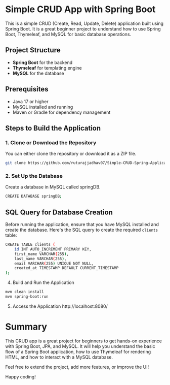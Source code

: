 # Simple CRUD App with Spring Boot

This is a simple CRUD (Create, Read, Update, Delete) application built using Spring Boot. It is a great beginner project to understand how to use Spring Boot, Thymeleaf, and MySQL for basic database operations.

## Project Structure

- **Spring Boot** for the backend
- **Thymeleaf** for templating engine
- **MySQL** for the database

## Prerequisites

- Java 17 or higher
- MySQL installed and running
- Maven or Gradle for dependency management

## Steps to Build the Application

### 1. Clone or Download the Repository
You can either clone the repository or download it as a ZIP file.

```bash
git clone https://github.com/ruturajjadhav07/Simple-CRUD-Spring-Application.git

```
### 2. Set Up the Database
Create a database in MySQL called springDB.
```bash
CREATE DATABASE springDB;
```
## SQL Query for Database Creation
Before running the application, ensure that you have MySQL installed and create the database. Here's the SQL query to create the required `clients` table:

```bash
CREATE TABLE clients (
    id INT AUTO_INCREMENT PRIMARY KEY,
    first_name VARCHAR(255),
    last_name VARCHAR(255),
    email VARCHAR(255) UNIQUE NOT NULL,
    created_at TIMESTAMP DEFAULT CURRENT_TIMESTAMP
);
```

4. Build and Run the Application
```bash
mvn clean install
mvn spring-boot:run
```

5. Access the Application
http://localhost:8080/

# Summary
This CRUD app is a great project for beginners to get hands-on experience with Spring Boot, JPA, and MySQL. It will help you understand the basic flow of a Spring Boot application, how to use Thymeleaf for rendering HTML, and how to interact with a MySQL database.

Feel free to extend the project, add more features, or improve the UI!

Happy coding!
